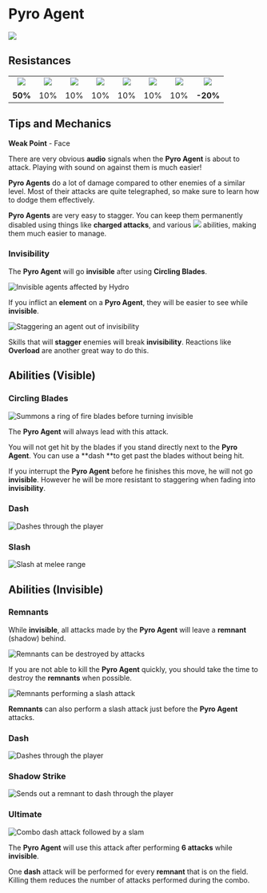 # Pyro Agent

![](../../.gitbook/assets/fatui-agent-pyro-.jpg)

## Resistances

|                                                                                                                                                                                                           |                                                                                                                                                                                                           |                                                                                                                                                                                                           |                                                                                                                                                                                                           |                                                                                                                                                                                                           |                                                                                                                                                                                                           |                                                                                                                                                                                                           |                                                                                                                                                                                                           |
| :-------------------------------------------------------------------------------------------------------------------------------------------------------------------------------------------------------: | :-------------------------------------------------------------------------------------------------------------------------------------------------------------------------------------------------------: | :-------------------------------------------------------------------------------------------------------------------------------------------------------------------------------------------------------: | :-------------------------------------------------------------------------------------------------------------------------------------------------------------------------------------------------------: | :-------------------------------------------------------------------------------------------------------------------------------------------------------------------------------------------------------: | :-------------------------------------------------------------------------------------------------------------------------------------------------------------------------------------------------------: | :-------------------------------------------------------------------------------------------------------------------------------------------------------------------------------------------------------: | :-------------------------------------------------------------------------------------------------------------------------------------------------------------------------------------------------------: |
| ​​![](https://firebasestorage.googleapis.com/v0/b/gitbook-28427.appspot.com/o/assets%2F-MVAGyyACcSzyzfmgy7f%2Fsync%2F485abc41b72e4fb75fd6cf1b2c21d83a5da9a05c.png?generation=1615182625871961\&alt=media) | ​​![](https://firebasestorage.googleapis.com/v0/b/gitbook-28427.appspot.com/o/assets%2F-MVAGyyACcSzyzfmgy7f%2Fsync%2F1a9d730812988c6cd8678f117630d179f689cee0.png?generation=1615182626544397\&alt=media) | ​​![](https://firebasestorage.googleapis.com/v0/b/gitbook-28427.appspot.com/o/assets%2F-MVAGyyACcSzyzfmgy7f%2Fsync%2Fe0472b52c548a7162a648c191cad9b7bbdf4498b.png?generation=1615182626170812\&alt=media) | ​​![](https://firebasestorage.googleapis.com/v0/b/gitbook-28427.appspot.com/o/assets%2F-MVAGyyACcSzyzfmgy7f%2Fsync%2Fa8efded210241d0c6764e2819b9c750deff8a6d4.png?generation=1615182626278065\&alt=media) | ​​![](https://firebasestorage.googleapis.com/v0/b/gitbook-28427.appspot.com/o/assets%2F-MVAGyyACcSzyzfmgy7f%2Fsync%2F68e4777d7c38eb974be29d8260b1f52709a44a26.png?generation=1615182625284983\&alt=media) | ​​![](https://firebasestorage.googleapis.com/v0/b/gitbook-28427.appspot.com/o/assets%2F-MVAGyyACcSzyzfmgy7f%2Fsync%2Fcb0b6d83e3899b9d4310fb78ce58ccad28b8c839.png?generation=1615182626007947\&alt=media) | ​​![](https://firebasestorage.googleapis.com/v0/b/gitbook-28427.appspot.com/o/assets%2F-MVAGyyACcSzyzfmgy7f%2Fsync%2F347363c813f76f26b0c6c74df49012812f9fe690.png?generation=1615182625760905\&alt=media) | ​​![](https://firebasestorage.googleapis.com/v0/b/gitbook-28427.appspot.com/o/assets%2F-MVAGyyACcSzyzfmgy7f%2Fsync%2F7db8ec0e8a47656e2367909ab5d65aa19effb930.png?generation=1615182626144273\&alt=media) |
|                                                                                                  **50%**                                                                                                  |                                                                                                    10%                                                                                                    |                                                                                                    10%                                                                                                    |                                                                                                    10%                                                                                                    |                                                                                                    10%                                                                                                    |                                                                                                    10%                                                                                                    |                                                                                                    10%                                                                                                    |                                                                                                  **-20%**                                                                                                 |

## Tips and Mechanics

**Weak Point** - Face

There are very obvious **audio** signals when the **Pyro Agent** is about to attack. Playing with sound on against them is much easier!

**Pyro Agents** do a lot of damage compared to other enemies of a similar level. Most of their attacks are quite telegraphed, so make sure to learn how to dodge them effectively.

**Pyro Agents** are very easy to stagger. You can keep them permanently disabled using things like **charged attacks**, and various ![](../../.gitbook/assets/anemo\_small.png) abilities, making them much easier to manage.

### Invisibility

The **Pyro Agent** will go **invisible** after using **Circling Blades**.

![Invisible agents affected by Hydro](../../.gitbook/assets/pyroagent\_element.gif)

If you inflict an **element** on a **Pyro Agent**, they will be easier to see while **invisible**.

![Staggering an agent out of invisibility](../../.gitbook/assets/pyroagent\_reveal.gif)

Skills that will **stagger** enemies will break **invisibility**. Reactions like **Overload** are another great way to do this.

## Abilities (Visible)

### Circling Blades

![Summons a ring of fire blades before turning invisible](../../.gitbook/assets/pyroagent\_blades.gif)

The **Pyro Agent** will always lead with this attack.

You will not get hit by the blades if you stand directly next to the **Pyro Agent**. You can use a \*\*dash \*\*to get past the blades without being hit.

If you interrupt the **Pyro Agent** before he finishes this move, he will not go **invisible**. However he will be more resistant to staggering when fading into **invisibility**.

### Dash

![Dashes through the player](../../.gitbook/assets/pyroagent\_dash.gif)

### Slash

![Slash at melee range](../../.gitbook/assets/pyroagent\_slash.gif)

## Abilities (Invisible)

### Remnants

While **invisible**, all attacks made by the **Pyro Agent** will leave a **remnant** (shadow) behind.

![Remnants can be destroyed by attacks](../../.gitbook/assets/pyroagent\_remnantdestroy.gif)

If you are not able to kill the **Pyro Agent** quickly, you should take the time to destroy the **remnants** when possible.

![Remnants performing a slash attack](../../.gitbook/assets/pyroagent\_cloneattack.gif)

**Remnants** can also perform a slash attack just before the **Pyro Agent** attacks.

### Dash

![Dashes through the player](../../.gitbook/assets/pyroagent\_invisdash.gif)

### Shadow Strike

![Sends out a remnant to dash through the player](../../.gitbook/assets/pyroagent\_invisshadow.gif)

### Ultimate

![Combo dash attack followed by a slam](../../.gitbook/assets/pyroagent\_utlimate.gif)

The **Pyro Agent** will use this attack after performing **6 attacks** while **invisible**.

One **dash** attack will be performed for every **remnant** that is on the field. Killing them reduces the number of attacks performed during the combo.
